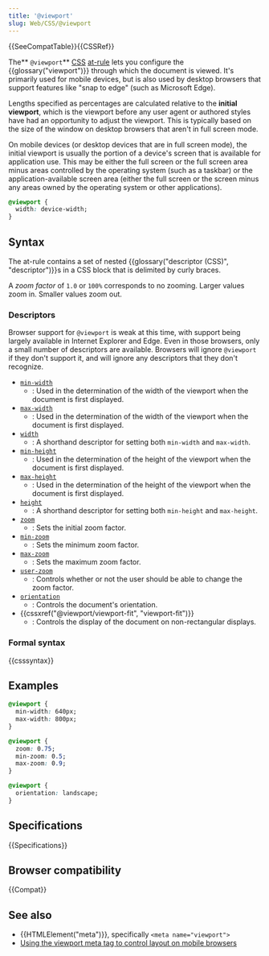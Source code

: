 ```yaml
---
title: '@viewport'
slug: Web/CSS/@viewport
---
```

{{SeeCompatTable}}{{CSSRef}}

The** `@viewport`** [CSS](/en/CSS) [at-rule](/en/CSS/At-rule) lets you configure the {{glossary("viewport")}} through which the document is viewed. It's primarily used for mobile devices, but is also used by desktop browsers that support features like "snap to edge" (such as Microsoft Edge).

Lengths specified as percentages are calculated relative to the **initial viewport**, which is the viewport before any user agent or authored styles have had an opportunity to adjust the viewport. This is typically based on the size of the window on desktop browsers that aren't in full screen mode.

On mobile devices (or desktop devices that are in full screen mode), the initial viewport is usually the portion of a device's screen that is available for application use. This may be either the full screen or the full screen area minus areas controlled by the operating system (such as a taskbar) or the application-available screen area (either the full screen or the screen minus any areas owned by the operating system or other applications).

```css
@viewport {
  width: device-width;
}
```

## Syntax

The at-rule contains a set of nested {{glossary("descriptor (CSS)", "descriptor")}}s in a CSS block that is delimited by curly braces.

A _zoom factor_ of `1.0` or `100%` corresponds to no zooming. Larger values zoom in. Smaller values zoom out.

### Descriptors

Browser support for `@viewport` is weak at this time, with support being largely available in Internet Explorer and Edge. Even in those browsers, only a small number of descriptors are available. Browsers will ignore `@viewport` if they don't support it, and will ignore any descriptors that they don't recognize.

- [`min-width`](/ko/docs/Web/CSS/@viewport/min-width)
  - : Used in the determination of the width of the viewport when the document is first displayed.
- [`max-width`](/ko/docs/Web/CSS/@viewport/max-width)
  - : Used in the determination of the width of the viewport when the document is first displayed.
- [`width`](/ko/docs/Web/CSS/@viewport/width)
  - : A shorthand descriptor for setting both `min-width` and `max-width`.
- [`min-height`](/ko/docs/Web/CSS/@viewport/min-height)
  - : Used in the determination of the height of the viewport when the document is first displayed.
- [`max-height`](/ko/docs/Web/CSS/@viewport/max-height)
  - : Used in the determination of the height of the viewport when the document is first displayed.
- [`height`](/ko/docs/Web/CSS/@viewport/height)
  - : A shorthand descriptor for setting both `min-height` and `max-height`.
- [`zoom`](/ko/docs/Web/CSS/@viewport/zoom)
  - : Sets the initial zoom factor.
- [`min-zoom`](/ko/docs/Web/CSS/@viewport/min-zoom)
  - : Sets the minimum zoom factor.
- [`max-zoom`](/ko/docs/Web/CSS/@viewport/max-zoom)
  - : Sets the maximum zoom factor.
- [`user-zoom`](/ko/docs/Web/CSS/@viewport/user-zoom)
  - : Controls whether or not the user should be able to change the zoom factor.
- [`orientation`](/ko/docs/Web/CSS/@viewport/orientation)
  - : Controls the document's orientation.
- {{cssxref("@viewport/viewport-fit", "viewport-fit")}}
  - : Controls the display of the document on non-rectangular displays.

### Formal syntax

{{csssyntax}}

## Examples

```css
@viewport {
  min-width: 640px;
  max-width: 800px;
}

@viewport {
  zoom: 0.75;
  min-zoom: 0.5;
  max-zoom: 0.9;
}

@viewport {
  orientation: landscape;
}
```

## Specifications

{{Specifications}}

## Browser compatibility

{{Compat}}

## See also

- {{HTMLElement("meta")}}, specifically `<meta name="viewport">`
- [Using the viewport meta tag to control layout on mobile browsers](/ko/docs/Mobile/Viewport_meta_tag)
